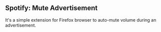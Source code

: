 ## Spotify: Mute Advertisement

It's a simple extension for Firefox browser to auto-mute volume during an advertisement.